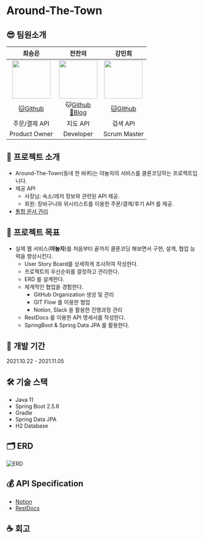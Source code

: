 # Around-The-Town

## 😎 팀원소개

|최승은|전찬의|강민희|
|:------:|:---:|:---:|
|<img src="https://avatars.githubusercontent.com/u/60170616?v=4" width="100" height="100"/>|<img href="https://github.com/jcu011" src="https://avatars.githubusercontent.com/u/15929412?s=400&u=3676187e69a292d74de052753baa512d024e4335&v=4" width="100" height="100" />|<img src="https://avatars.githubusercontent.com/u/48939305?v=4" width="100" height="100"/>|
|[🐱Github](https://github.com/cse0518)|🐱[Github](https://github.com/jcu011) <br/> [🍯Blog](https://barbera.tistory.com/)|[🐱Github](https://github.com/minhee0327)|
|주문/결제 API|지도 API|검색 API|
|Product Owner|Developer|Scrum Master|

## 🏡 프로젝트 소개

- Around-The-Town(동네 한 바퀴)는 야놀자의 서비스를 클론코딩하는 프로젝트입니다.
- 제공 API
    - 사장님: 숙소/레저 정보와 관련된 API 제공.
    - 회원: 장바구니와 위시리스트를 이용한 주문/결제/후기 API 를 제공.
- [통합 문서 관리](https://backend-devcourse.notion.site/Around-The-Town-d3c47e1994f548c6aaf68e82c100b3c2)

## 🎯 프로젝트 목표

- 실제 웹 서비스(**야놀자**)를 처음부터 끝까지 클론코딩 해보면서 구현, 설계, 협업 능력을 향상시킨다.
    - User Story Board를 상세하게 조사하여 작성한다.
    - 프로젝트의 우선순위를 결정하고 관리한다.
    - ERD 를 설계한다.
    - 체계적인 협업을 경험한다.
        - GitHub Organization 생성 및 관리
        - GIT Flow 를 이용한 협업
        - Notion, Slack 을 활용한 진행과정 관리
    - RestDocs 를 이용한 API 명세서를 작성한다.
    - SpringBoot & Spring Data JPA 를 활용한다.

## 📆 개발 기간

2021.10.22 - 2021.11.05

## 🛠️ 기술 스택

- Java 11
- Spring Boot 2.5.6
- Gradle
- Spring Data JPA
- H2 Database

## 🗂️ ERD

![ERD](https://s3.us-west-2.amazonaws.com/secure.notion-static.com/b5068b6a-b0c2-471a-b9c5-affa88c607ac/%EB%8F%99%EB%84%A4%ED%95%9C%EB%B0%94%ED%80%B4_%ED%85%8C%EC%9D%B4%EB%B8%94%EA%B5%AC%EC%A1%B02.jpg?X-Amz-Algorithm=AWS4-HMAC-SHA256&X-Amz-Credential=AKIAT73L2G45O3KS52Y5%2F20211105%2Fus-west-2%2Fs3%2Faws4_request&X-Amz-Date=20211105T063900Z&X-Amz-Expires=86400&X-Amz-Signature=3fd7e72946e9e28b7418f9a8c5e07d3b025439e4a92ae0c2b14d75b192a3a0a0&X-Amz-SignedHeaders=host&response-content-disposition=filename%20%3D%22%25EB%258F%2599%25EB%2584%25A4%25ED%2595%259C%25EB%25B0%2594%25ED%2580%25B4%2520%25ED%2585%258C%25EC%259D%25B4%25EB%25B8%2594%25EA%25B5%25AC%25EC%25A1%25B02.jpg%22)

## 💰 API Specification

* [Notion](https://backend-devcourse.notion.site/API-Spec-9a1fbd68e2994cb5b52e0d16023f3d42)
* [RestDocs](#)

## ☕ 회고
